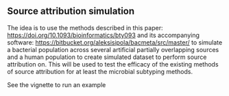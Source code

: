 ## Source attribution simulation
The idea is to use the methods described in this paper:
https://doi.org/10.1093/bioinformatics/bty093 and its accompanying
software: https://bitbucket.org/aleksisipola/bacmeta/src/master/ to
simulate a bacterial population across several artificial partially
overlapping sources and a human population to create simulated dataset
to perform source attribution on. This will be used to test the
efficacy of the existing methods of source attribution for at least
the microbial subtyping methods.

See the vignette to run an example
